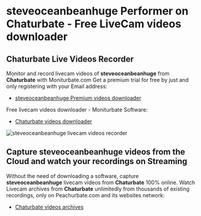 # steveoceanbeanhuge Performer on Chaturbate - Free LiveCam videos downloader

## Chaturbate Live Videos Recorder

Monitor and record livecam videos of **steveoceanbeanhuge** from **Chaturbate** with Moniturbate.com
Get a premium trial for free by just and only registering with your Email address:
* [steveoceanbeanhuge Premium videos downloader](https://moniturbate.com/request-demo-licence-key.html)

Free livecam videos downloader - Moniturbate Software:
* [Chaturbate videos downloader](https://moniturbate.com/moniturbate-download-software.html)

![steveoceanbeanhuge livecam videos recorder](https://peachurnet.com/templates/moniturbate-software.png)


## Capture steveoceanbeanhuge videos from the Cloud and watch your recordings on Streaming

Without the need of downloading a software, capture **steveoceanbeanhuge** livecam videos from **Chaturbate** 100% online.
Watch Livecam archives from **Chaturbate** unlimitedly from thousands of existing recordings, only on Peachurbate.com and its websites network:
* [Chaturbate videos archives](https://peachurnet.com/)